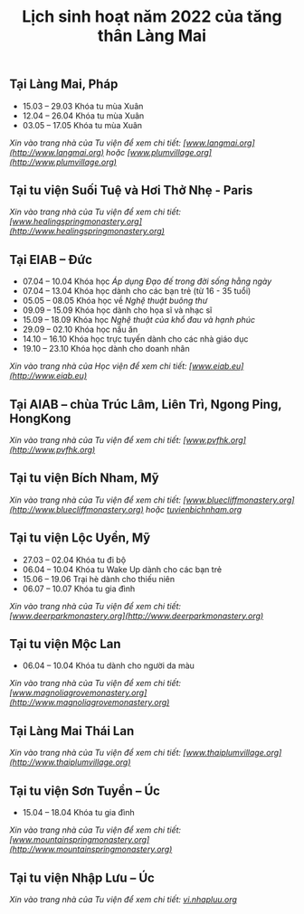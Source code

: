﻿---
title: Lịch sinh hoạt năm 2022 của tăng thân Làng Mai
---

## Tại Làng Mai, Pháp

- 15.03 – 29.03		Khóa tu mùa Xuân
- 12.04 – 26.04		Khóa tu mùa Xuân
- 03.05 – 17.05		Khóa tu mùa Xuân

*Xin vào trang nhà của Tu viện để xem chi tiết: [www.langmai.org](http://www.langmai.org) hoặc [www.plumvillage.org](http://www.plumvillage.org)*

## Tại tu viện Suối Tuệ và Hơi Thở Nhẹ - Paris

*Xin vào trang nhà của Tu viện để xem chi tiết: [www.healingspringmonastery.org](http://www.healingspringmonastery.org)*

## Tại EIAB – Đức

- 07.04 – 10.04		Khóa học *Áp dụng Đạo đế trong đời sống hằng ngày*
- 07.04 – 13.04		Khóa học dành cho các bạn trẻ (từ 16 - 35 tuổi)
- 05.05 – 08.05		Khóa học về *Nghệ thuật buông thư*
- 09.09 – 15.09		Khóa học dành cho họa sĩ và nhạc sĩ
- 15.09 – 18.09		Khóa học *Nghệ thuật của khổ đau và hạnh phúc*
- 29.09 – 02.10		Khóa học nấu ăn
- 14.10 – 16.10		Khóa học trực tuyến dành cho các nhà giáo dục
- 19.10 – 23.10		Khóa học dành cho doanh nhân

*Xin vào trang nhà của Học viện để xem chi tiết: [www.eiab.eu](http://www.eiab.eu)* 

## Tại AIAB – chùa Trúc Lâm, Liên Trì, Ngong Ping, HongKong

*Xin vào trang nhà của Tu viện để xem chi tiết: [www.pvfhk.org](http://www.pvfhk.org)* 

## Tại tu viện Bích Nham, Mỹ

*Xin vào trang nhà của Tu viện để xem chi tiết: [www.bluecliffmonastery.org](http://www.bluecliffmonastery.org) hoặc [tuvienbichnham.org](tuvienbichnham.org)* 

## Tại tu viện Lộc Uyển, Mỹ

- 27.03 – 02.04		Khóa tu đi bộ
- 06.04 – 10.04		Khóa tu Wake Up dành cho các bạn trẻ
- 15.06 – 19.06		Trại hè dành cho thiếu niên
- 06.07 – 10.07		Khóa tu gia đình

*Xin vào trang nhà của Tu viện để xem chi tiết: [www.deerparkmonastery.org](http://www.deerparkmonastery.org)* 

## Tại tu viện Mộc Lan

- 06.04 – 10.04		Khóa tu dành cho người da màu

*Xin vào trang nhà của Tu viện để xem chi tiết: [www.magnoliagrovemonastery.org](http://www.magnoliagrovemonastery.org)* 

## Tại Làng Mai Thái Lan

*Xin vào trang nhà của Tu viện để xem chi tiết: [www.thaiplumvillage.org](http://www.thaiplumvillage.org)* 

## Tại tu viện Sơn Tuyền – Úc

- 15.04 – 18.04		Khóa tu gia đình 

*Xin vào trang nhà của Tu viện để xem chi tiết: [www.mountainspringmonastery.org](http://www.mountainspringmonastery.org)*

## Tại tu viện Nhập Lưu – Úc

*Xin vào trang nhà của Tu viện để xem chi tiết: [vi.nhapluu.org](https://vi.nhapluu.org/)*
